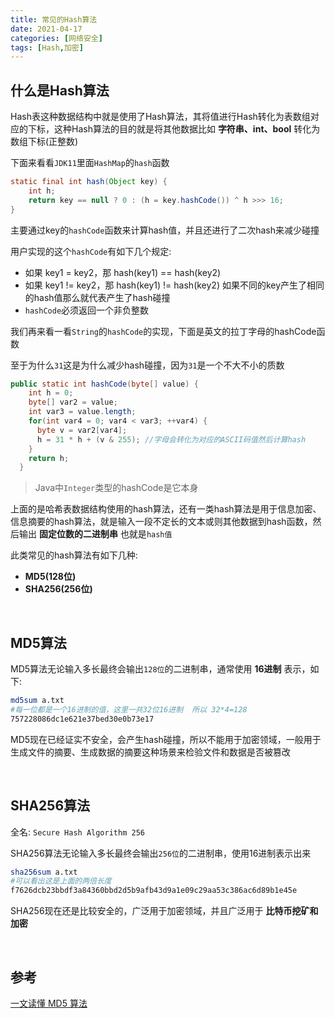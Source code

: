 ```yaml
---
title: 常见的Hash算法
date: 2021-04-17
categories: [网络安全]
tags: [Hash,加密]
---
```


## 什么是Hash算法

Hash表这种数据结构中就是使用了Hash算法，其将值进行Hash转化为表数组对应的下标，这种Hash算法的目的就是将其他数据比如 **字符串、int、bool** 转化为数组下标(正整数)

下面来看看`JDK11`里面`HashMap`的`hash`函数

```java
static final int hash(Object key) {
    int h;
    return key == null ? 0 : (h = key.hashCode()) ^ h >>> 16;
}
```

主要通过key的`hashCode`函数来计算hash值，并且还进行了二次hash来减少碰撞

用户实现的这个`hashCode`有如下几个规定:

- 如果 key1 = key2，那 hash(key1) == hash(key2)
- 如果 key1 != key2，那 hash(key1) != hash(key2) 如果不同的key产生了相同的hash值那么就代表产生了hash碰撞
- `hashCode`必须返回一个非负整数

我们再来看一看`String`的`hashCode`的实现，下面是英文的拉丁字母的hashCode函数

至于为什么`31`这是为什么减少hash碰撞，因为`31`是一个不大不小的质数

```java
public static int hashCode(byte[] value) {
    int h = 0;
    byte[] var2 = value;
    int var3 = value.length;
    for(int var4 = 0; var4 < var3; ++var4) {
      byte v = var2[var4];
      h = 31 * h + (v & 255); //字母会转化为对应的ASCII码值然后计算hash
    }
    return h;
  }
```

> Java中`Integer`类型的hashCode是它本身

上面的是哈希表数据结构使用的hash算法，还有一类hash算法是用于信息加密、信息摘要的hash算法，就是输入一段不定长的文本或则其他数据到hash函数，然后输出 **固定位数的二进制串** 也就是`hash值` 

此类常见的hash算法有如下几种:

- **MD5(128位)**
- **SHA256(256位)**

​     

## MD5算法

MD5算法无论输入多长最终会输出`128位`的二进制串，通常使用 **16进制** 表示，如下:

```bash
md5sum a.txt
#每一位都是一个16进制的值，这里一共32位16进制  所以 32*4=128
757228086dc1e621e37bed30e0b73e17
```

MD5现在已经证实不安全，会产生hash碰撞，所以不能用于加密领域，一般用于生成文件的摘要、生成数据的摘要这种场景来检验文件和数据是否被篡改

​    

## SHA256算法

全名: `Secure Hash Algorithm 256` 

SHA256算法无论输入多长最终会输出`256位`的二进制串，使用16进制表示出来

```bash
sha256sum a.txt
#可以看出这是上面的两倍长度
f7626dcb23bbdf3a84360bbd2d5b9afb43d9a1e09c29aa53c386ac6d89b1e45e
```

SHA256现在还是比较安全的，广泛用于加密领域，并且广泛用于 **比特币挖矿和加密**

​    

## 参考

[一文读懂 MD5 算法](https://segmentfault.com/a/1190000021691476)